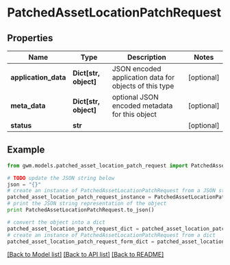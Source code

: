 # PatchedAssetLocationPatchRequest


## Properties
Name | Type | Description | Notes
------------ | ------------- | ------------- | -------------
**application_data** | **Dict[str, object]** | JSON encoded application data for objects of this type | [optional] 
**meta_data** | **Dict[str, object]** | optional JSON encoded metadata for this object | [optional] 
**status** | **str** |  | [optional] 

## Example

```python
from gwm.models.patched_asset_location_patch_request import PatchedAssetLocationPatchRequest

# TODO update the JSON string below
json = "{}"
# create an instance of PatchedAssetLocationPatchRequest from a JSON string
patched_asset_location_patch_request_instance = PatchedAssetLocationPatchRequest.from_json(json)
# print the JSON string representation of the object
print PatchedAssetLocationPatchRequest.to_json()

# convert the object into a dict
patched_asset_location_patch_request_dict = patched_asset_location_patch_request_instance.to_dict()
# create an instance of PatchedAssetLocationPatchRequest from a dict
patched_asset_location_patch_request_form_dict = patched_asset_location_patch_request.from_dict(patched_asset_location_patch_request_dict)
```
[[Back to Model list]](../README.md#documentation-for-models) [[Back to API list]](../README.md#documentation-for-api-endpoints) [[Back to README]](../README.md)


